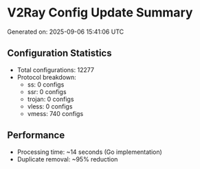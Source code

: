 # V2Ray Config Update Summary
Generated on: 2025-09-06 15:41:06 UTC

## Configuration Statistics
- Total configurations: 12277
- Protocol breakdown:
  - ss: 0 configs
  - ssr: 0 configs
  - trojan: 0 configs
  - vless: 0 configs
  - vmess: 740 configs

## Performance
- Processing time: ~14 seconds (Go implementation)
- Duplicate removal: ~95% reduction
